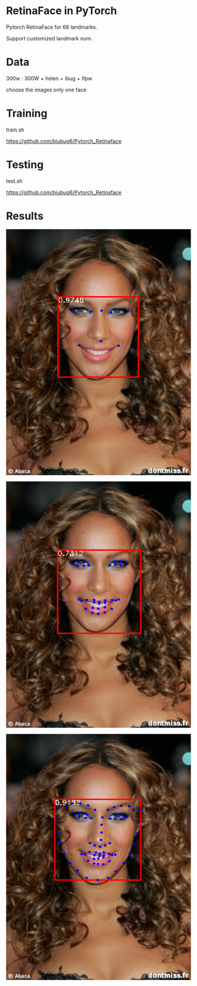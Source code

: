 # RetinaFace in PyTorch

Pytorch RetinaFace for 68 landmarks. 

Support customized landmark num.


# Data
300w : 300W + helen + ibug + lfpw

choose the images only one face


# Training
train.sh

https://github.com/biubug6/Pytorch_Retinaface

# Testing
test.sh

https://github.com/biubug6/Pytorch_Retinaface

# Results
<p align="center"><img src="images/image_0102_landmark8.png" width="640"\></p>
<p align="center"><img src="images/image_0102_landmark32.png" width="640"\></p>
<p align="center"><img src="images/image_0102_landmark68.png" width="640"\></p>
